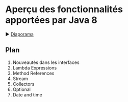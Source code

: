 # Aperçu des fonctionnalités apportées par Java 8

:arrow_forward: [Diaporama](https://romain-warnan.github.io/formation-java-8/)

## Plan

 1. Nouveautés dans les interfaces
 1. Lambda Expressions
 1. Method References
 1. Stream
 1. Collectors
 1. Optional
 1. Date and time
